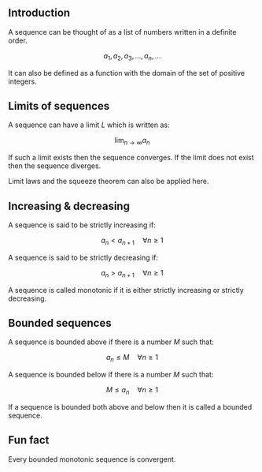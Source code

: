 ## Introduction

A sequence can be thought of as a list of numbers written in a definite order.

$$a_1, a_2, a_3, ... , a_n, ...$$

It can also be defined as a function with the domain of the set of positive integers.

## Limits of sequences

A sequence can have a limit $L$ which is written as:

$$\displaystyle\lim_{n \to \infty} a_n$$

If such a limit exists then the sequence converges. If the limit does not exist then the sequence diverges.

Limit laws and the squeeze theorem can also be applied here.

## Increasing & decreasing

A sequence is said to be strictly increasing if:

$$a_n \lt a_{n+1} \quad \forall n \ge 1$$

A sequence is said to be strictly decreasing if:

$$a_n \gt a_{n+1} \quad \forall n \ge 1$$

A sequence is called monotonic if it is either strictly increasing or strictly decreasing.

## Bounded sequences

A sequence is bounded above if there is a number $M$ such that:

$$a_n \le M \quad \forall n \ge 1$$

A sequence is bounded below if there is a number $M$ such that:

$$M \le a_n \quad \forall n \ge 1$$

If a sequence is bounded both above and below then it is called a bounded sequence.

## Fun fact

Every bounded monotonic sequence is convergent.
